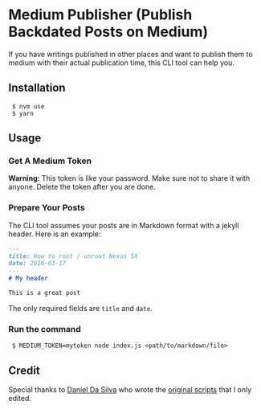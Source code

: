 # Medium Publisher (Publish Backdated Posts on Medium)

If you have writings published in other places and want to publish them to medium with their actual publication time, this CLI tool can help you.

## Installation

     $ nvm use
     $ yarn

## Usage

### Get A Medium Token

**Warning:** This token is like your password. Make sure not to share it with anyone. Delete the token after you are done.

### Prepare Your Posts

The CLI tool assumes your posts are in Markdown format with a jekyll header. Here is an example:

```markdown
---
title: How to root / unroot Nexus 5X
date: 2016-03-17
---
# My header

This is a great post
```
The only required fields are `title` and `date`.

### Run the command

     $ MEDIUM_TOKEN=mytoken node index.js <path/to/markdown/file>


## Credit

Special thanks to [Daniel Da Silva](https://github.com/danielfdsilva) who wrote the [original scripts](https://github.com/developmentseed/medium-migration) that I only edited. 